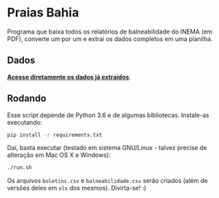 # Praias Bahia

Programa que baixa todos os relatórios de balneabilidade do INEMA (em PDF),
converte um por um e extrai os dados completos em uma planilha.


## Dados

[**Acesse diretamente os dados já
extraídos**](https://drive.google.com/open?id=1jO4kkKIkBXGtpNzZX0E-3yyKQLGfzmtp).


## Rodando

Esse script depende de Python 3.6 e de algumas bibliotecas. Instale-as
executando:

```bash
pip install -r requirements.txt
```

Daí, basta executar (testado em sistema GNU/Linux - talvez precise de alteração
em Mac OS X e Windows):

```bash
./run.sh
```

Os arquivos `boletins.csv` e `balneabilidade.csv` serão criados (além de
versões deles em `xls` dos mesmos). Divirta-se! :)
